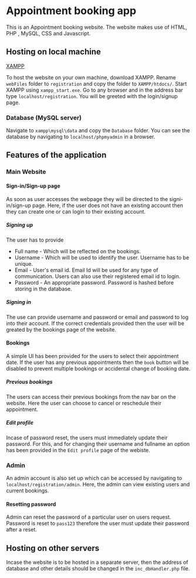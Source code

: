 
# Appointment booking app

This is an Appointment booking website. The website makes use of HTML, PHP , MySQL, CSS and Javascript.
## Hosting on local machine

[XAMPP](https://www.apachefriends.org/download.html)

To host the website on your own machine, download XAMPP. Rename ```webFiles``` folder to ```registration``` and copy the folder to ```XAMPP/htdocs/```. Start XAMPP using ```xampp_start.exe```. Go to any browser and in the address bar type ```localhost/registration```.
You will be greeted with the login/signup page.

### Database (MySQL server)

Navigate to ```xampp\mysql\data``` and copy the ```Database``` folder. You can see the database by navigating to ```localhost/phpmyadmin``` in a browser.

## Features of the application

### Main Website

#### Sign-in/Sign-up page

As soon as user accesses the webpage they will be directed to the signi-in/sign-up page. Here, if the user does not have an existing account then they can create one or can login to their existing account.

##### Signing up
The user has to provide 
- Full name - Which will be reflected on the bookings.
- Username -  Which will be used to identify the user. Username has to be unique.
- Email - User's email id. Email Id will be used for any type of communication. Users can also use their registered email id to login.
- Password - An appropriate password. Password is hashed before storing in the database.

##### Signing in
The use can provide username and password or email and password to log into their account.
If the correct credentials provided then the user will be greated by the bookings page of the website.

#### Bookings
A simple UI has been provided for the users to select their appointment date. If the user has any previous appointments then the `book` button will be disabled to prevent multiple bookings or accidental change of booking date.

##### Previous bookings
The users can access their previous bookings from the nav bar on the website. Here the user can choose to cancel or reschedule their appointment.

##### Edit profile
Incase of password reset, the users must immediately update their password. For this, and for changing their username and fullname an option has been provided in the ```Edit profile``` page of the webiste.

### Admin

An admin account is also set up which can be accessed by navigating to `localhost/registration/admin`. Here, the admin can view existing users and current bookings.

#### Resetting password

Admin can reset the password of a particular user on users request. Password is reset to `pass123` therefore the user must update their password after a reset. 

## Hosting on other servers

Incase the website is to be hosted in a separate server, then the address of database and other details should be changed in the `inc_dbHandler.php` file.
